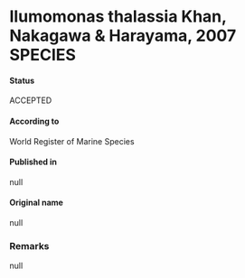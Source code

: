 Ilumomonas thalassia Khan, Nakagawa & Harayama, 2007 SPECIES
=======

#### Status
ACCEPTED

#### According to
World Register of Marine Species

#### Published in
null

#### Original name
null

### Remarks
null